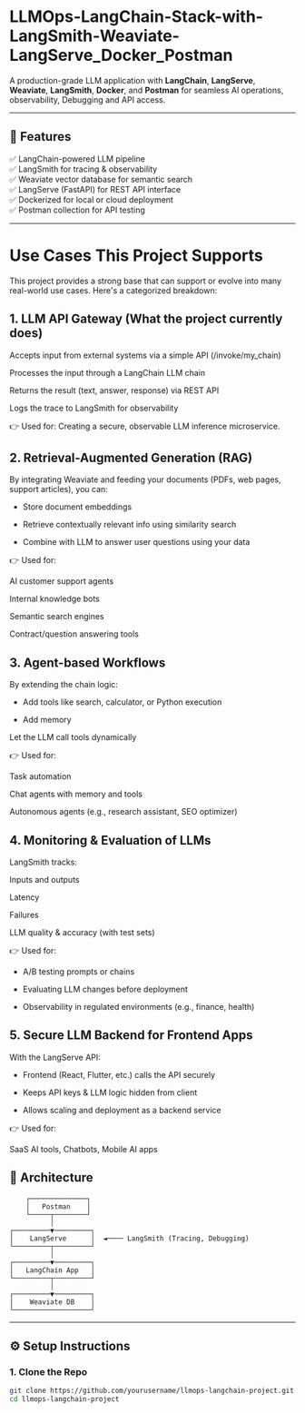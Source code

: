 # LLMOps-LangChain-Stack-with-LangSmith-Weaviate-LangServe_Docker_Postman

A production-grade LLM application with **LangChain**, **LangServe**, **Weaviate**, **LangSmith**, **Docker**, and **Postman** for seamless AI operations, observability, Debugging and API access.

---

## 📌 Features

✅ LangChain-powered LLM pipeline  
✅ LangSmith for tracing & observability  
✅ Weaviate vector database for semantic search  
✅ LangServe (FastAPI) for REST API interface  
✅ Dockerized for local or cloud deployment  
✅ Postman collection for API testing  

---
# Use Cases This Project Supports
This project provides a strong base that can support or evolve into many real-world use cases. Here's a categorized breakdown:

## 1. LLM API Gateway (What the project currently does)
Accepts input from external systems via a simple API (/invoke/my_chain)

Processes the input through a LangChain LLM chain

Returns the result (text, answer, response) via REST API

Logs the trace to LangSmith for observability

👉 Used for: Creating a secure, observable LLM inference microservice.

## 2. Retrieval-Augmented Generation (RAG)
By integrating Weaviate and feeding your documents (PDFs, web pages, support articles), you can:

- Store document embeddings

- Retrieve contextually relevant info using similarity search

- Combine with LLM to answer user questions using your data

👉 Used for:

AI customer support agents

Internal knowledge bots

Semantic search engines

Contract/question answering tools

## 3. Agent-based Workflows
By extending the chain logic:

- Add tools like search, calculator, or Python execution

- Add memory

Let the LLM call tools dynamically

👉 Used for:

Task automation

Chat agents with memory and tools

Autonomous agents (e.g., research assistant, SEO optimizer)

## 4. Monitoring & Evaluation of LLMs
LangSmith tracks:

Inputs and outputs

Latency

Failures

LLM quality & accuracy (with test sets)

👉 Used for:

- A/B testing prompts or chains

- Evaluating LLM changes before deployment

- Observability in regulated environments (e.g., finance, health)

## 5. Secure LLM Backend for Frontend Apps
With the LangServe API:

- Frontend (React, Flutter, etc.) calls the API securely

- Keeps API keys & LLM logic hidden from client

- Allows scaling and deployment as a backend service

👉 Used for:

SaaS AI tools, Chatbots, Mobile AI apps

## 🧠 Architecture

        ┌──────────────┐
        │   Postman    │
        └─────┬────────┘
              │
    ┌─────────▼─────────┐
    │    LangServe      │  ◄──── LangSmith (Tracing, Debugging)
    └─────────┬─────────┘
              │
    ┌─────────▼─────────┐
    │   LangChain App   │
    └─────────┬─────────┘
              │
    ┌─────────▼─────────┐
    │    Weaviate DB    │
    └───────────────────┘


---

## ⚙️ Setup Instructions

### 1. Clone the Repo

```bash
git clone https://github.com/yourusername/llmops-langchain-project.git
cd llmops-langchain-project
